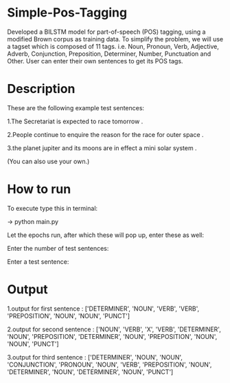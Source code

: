 # Simple-Pos-Tagging

Developed a BILSTM model for part-of-speech (POS) tagging, using a modified Brown corpus as training data. To simplify the problem, we will use a tagset which is composed of 11 tags. i.e. Noun, Pronoun, Verb, Adjective, Adverb, Conjunction, Preposition, Determiner, Number, Punctuation and Other. User can enter their own sentences to get its POS tags.

# Description

These are the following example test sentences:

1.The Secretariat is expected to race tomorrow .

2.People continue to enquire the reason for the race for outer space .

3.the planet jupiter and its moons are in effect a mini solar system .

(You can also use your own.)

# How to run
To execute type this in terminal:

-> python main.py

Let the epochs run, after which these will pop up, enter these as well:

Enter the number of test sentences:

Enter a test sentence:


# Output
1.output for first sentence : ['DETERMINER', 'NOUN', 'VERB', 'VERB', 'PREPOSITION', 'NOUN', 'NOUN', 'PUNCT']


2.output for second sentence : ['NOUN', 'VERB', 'X', 'VERB', 'DETERMINER', 'NOUN', 'PREPOSITION', 'DETERMINER', 'NOUN', 'PREPOSITION', 'NOUN', 'NOUN', 'PUNCT']

3.output for third sentence : ['DETERMINER', 'NOUN', 'NOUN', 'CONJUNCTION', 'PRONOUN', 'NOUN', 'VERB', 'PREPOSITION', 'NOUN', 'DETERMINER', 'NOUN', 'DETERMINER', 'NOUN', 'PUNCT']
